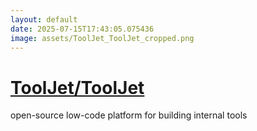 ```yaml
---
layout: default
date: 2025-07-15T17:43:05.075436
image: assets/ToolJet_ToolJet_cropped.png
---
```


# [ToolJet/ToolJet](https://github.com/ToolJet/ToolJet)

open-source low-code platform for building internal tools
